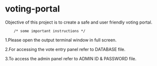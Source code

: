 # voting-portal
Objective of this project is to create a safe and user friendly voting portal.

		/* some important instructions */


1.Please open the output terminal window in full screen.


2.For accessing the vote entry panel refer to DATABASE file.


3.To access the admin panel refer to ADMIN ID & PASSWORD file. 
